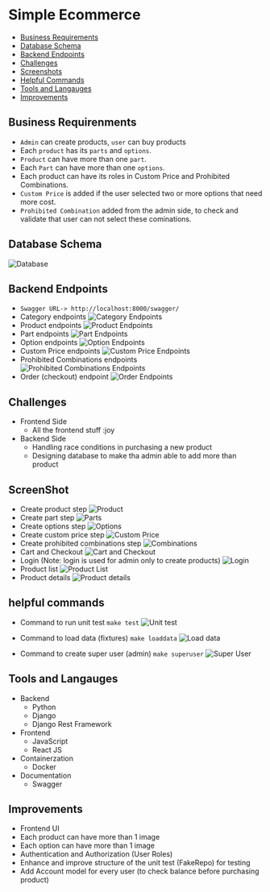 # Simple Ecommerce

- [Business Requirements](#business-requirenments)
- [Database Schema](#database-schema)
- [Backend Endpoints](#backend-endpoints)
- [Challenges](#challenges)
- [Screenshots](#screenshot)
- [Helpful Commands](#helpful-commands)
- [Tools and Langauges](#tools-and-langauges)
- [Improvements](#improvements)

## Business Requirenments
- `Admin` can create products, `user` can buy products
- Each `product` has its `parts` and `options`.
- `Product` can have more than one `part`.
- Each `Part` can have more than one `options`.
- Each product can have its roles in Custom Price and Prohibited Combinations.
- `Custom Price` is added if the user selected two or more options that need more cost.
- `Prohibited Combination` added from the admin side, to check and validate that user can not select these cominations.

## Database Schema 
![Database](docs/db/database.png)

## Backend Endpoints
- ``Swagger URL-> http://localhost:8000/swagger/``
- Category endpoints
![Category Endpoints](docs/backend/category.png)
- Product endpoints
![Product Endpoints](docs/backend/products.png)
- Part endpoints
![Part Endpoints](docs/backend/parts.png)
- Option endpoints
![Option Endpoints](docs/backend/options.png)
- Custom Price endpoints
![Custom Price Endpoints](docs/backend/custom_price.png)
- Prohibited Combinations endpoints
![Prohibited Combinations Endpoints](docs/backend/prohibited_combinations.png)
- Order (checkout) endpoint
![Order Endpoints](docs/backend/orders.png)

## Challenges
- Frontend Side
  - All the frontend stuff :joy
- Backend Side
  - Handling race conditions in purchasing a new product
  - Designing database to make tha admin able to add more than product 

## ScreenShot
- Create product step
![Product](docs/frontend/product.png)
- Create part step
![Parts](docs/frontend/parts.png)
- Create options step
![Options](docs/frontend/options.png)
- Create custom price step
![Custom Price](docs/frontend/custom_price.png)
- Create prohibited combinations step
![Combinations](docs/frontend/prohibited_combinations.png)
- Cart and Checkout
![Cart and Checkout](docs/frontend/cart_checkout.png)
- Login (Note: login is used for admin only to create products)
![Login](docs/frontend/login.png)
- Product list
![Product List](docs/frontend/product_list.png)
- Product details
![Product details](docs/frontend/product_details.png)
## helpful commands
- Command to run unit test
``
make test
``
![Unit test](docs/makefile/test.png)

- Command to load data (fixtures)
``
make loaddata
``
![Load data](docs/makefile/loaddata.png)
- Command to create super user (admin)
``
make superuser
``
![Super User](docs/makefile/superuser.png)
## Tools and Langauges
- Backend
  - Python
  - Django
  - Django Rest Framework
- Frontend
  - JavaScript
  - React JS
- Containerzation
  - Docker
- Documentation
  - Swagger

## Improvements
- Frontend UI
- Each product can have more than 1 image
- Each option can have more than 1 image
- Authentication and Authorization (User Roles)
- Enhance and improve structure of the unit test (FakeRepo) for testing
- Add Account model for every user (to check balance before purchasing product)